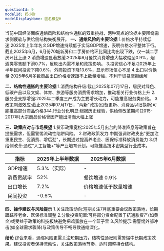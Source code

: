 ```yaml
---
questionId: 9
modelId: 蚂小财
modelDisplayName: 匿名模型H
---
```

当前中国经济面临通缩风险和结构性通胀的双重挑战，两种观点的论据主要围绕需求侧疲软与供给侧结构失衡展开。
**一、通缩风险的主要论据**
1.价格水平持续低迷:2025年上半年名义GDP增速持续低于实际GDP增速，表明价格水平整体下行。截止2025年6月，6月份70城新房和二手房价格环比同比均出现下跌，仅一城二手房环比上涨
2.消费增速显著放缓:2025年6月餐饮消费增速大幅收缩至0.9%，烟酒类零售额下滑0.7%，反映出内需不足和政策影响。
3.投资信心不足:2025年上半年民间投资下降0.6%，外商投资下降13.6%，显示市场信心不足
4.出口以价换量:2025年6月多数商品出口价格增速跟不上数量增幅，不利于贸易摩擦缓解

**二、结构性通胀的主要论据**
1.消费结构升级:截止2025年07月17日，居民对绿色、低碳产品以及文娱、体育、旅游等服务消费需求增加，推动相关行业价格上升
2.服务业支撑增强:2025年二季度三产成为主要增长动力，可能推高服务类价格。
3.政策刺激效应:截止2025年07月17日，"两新"政策(设备更新、消费品以旧换新)可能推高部分商品价格344.行业分化明显:根据历史经验，供给侧改革期间(2015-2017年)大宗商品价格曾因产能出清而大幅上涨 

**三、政策应对与市场展望**
1.货币政策宽松:2025年5月出台的降准降息等政策旨在提振需求，但需警惕流动性陷阱风险。
2.财政政策发力:中期强调财政支出"更加注重惠民生、促消费、增后劲"，长期通过提高养老金、医保标准释放消费能力
3.供给侧改革:通过"人工智能+"等产业培育计划，可能推高技术密集型行业成本。

| 指标       | 2025年上半年数据 | 2025年6月数据         |
|------------|------------------|------------------------|
| GDP增速    | 5.3%（实际）     | -                      |
| 消费贡献率 | 52%              | 餐饮增速 0.9%         |
| 出口增长   | 7.2%             | 价格增速低于数量增速 |
| 民间投资   | -0.6%            | -                      |

**四、操作建议与风险提示**
1.关注政策动向:短期关注7月底重要会议政策落地，长期跟踪养老金、医保标准调整
2.分散投资配置:可将部分资金配置于抗通胀资产(如黄金)或受益于政策的科技板块避免把鸡蛋放在一个篮子里
3.风险提示:需警惕外部冲击(如全球需求骤降)与政策传导不畅导致通缩深化。

**结论**
综合来看，通缩风险更需关注短期压力，结构性通胀则需警惕中长期政策效果。建议投资者保持流动性，关注政策落地节奏，适时调整持仓结构。